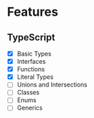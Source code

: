 # Features

## TypeScript

- [x] Basic Types
- [x] Interfaces
- [x] Functions
- [x] Literal Types
- [ ] Unions and Intersections
- [ ] Classes
- [ ] Enums
- [ ] Generics
